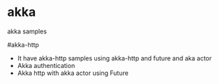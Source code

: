 # akka
  akka samples

#akka-http
  - It have akka-http samples using akka-http and future and aka actor
  - Akka authentication
  - Akka http with akka actor using Future
